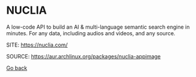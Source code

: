 # NUCLIA

 A low-code API to build an AI &amp; multi-language semantic search 
 engine in minutes. For any data, including audios and videos, and 
 any source.

 SITE: https://nuclia.com/

 SOURCE: https://aur.archlinux.org/packages/nuclia-appimage

 [Go back](https://portable-linux-apps.github.io/apps.html)
